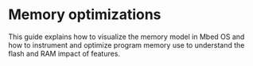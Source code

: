 # Memory optimizations

This guide explains how to visualize the memory model in Mbed OS and how to instrument and optimize program memory use to understand the flash and RAM impact of features.
